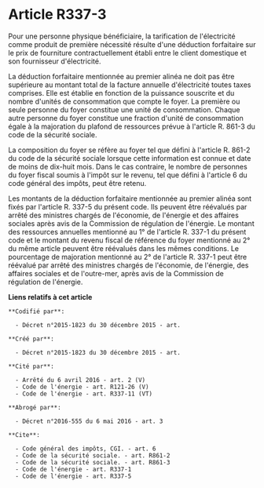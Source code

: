 # Article R337-3

Pour une personne physique bénéficiaire, la tarification de l'électricité comme produit de première nécessité résulte d'une
déduction forfaitaire sur le prix de fourniture contractuellement établi entre le client domestique et son fournisseur
d'électricité. 

La déduction forfaitaire mentionnée au premier alinéa ne doit pas être supérieure au montant total de la facture annuelle
d'électricité toutes taxes comprises. Elle est établie en fonction de la puissance souscrite et du nombre d'unités de
consommation que compte le foyer. La première ou seule personne du foyer constitue une unité de consommation. Chaque autre
personne du foyer constitue une fraction d'unité de consommation égale à la majoration du plafond de ressources prévue à
l'article R. 861-3 du code de la sécurité sociale. 

La composition du foyer se réfère au foyer tel que défini à l'article R. 861-2 du code de la sécurité sociale lorsque cette
information est connue et date de moins de dix-huit mois. Dans le cas contraire, le nombre de personnes du foyer fiscal
soumis à l'impôt sur le revenu, tel que défini à l'article 6 du code général des impôts, peut être retenu. 

Les montants de la déduction forfaitaire mentionnée au premier alinéa sont fixés par l'article R. 337-5 du présent code. Ils
peuvent être réévalués par arrêté des ministres chargés de l'économie, de l'énergie et des affaires sociales après avis de la
Commission de régulation de l'énergie. Le montant des ressources annuelles mentionné au 1° de l'article R. 337-1 du présent
code et le montant du revenu fiscal de référence du foyer mentionné au 2° du même article peuvent être réévalués dans les
mêmes conditions. Le pourcentage de majoration mentionné au 2° de l'article R. 337-1 peut être réévalué par arrêté des
ministres chargés de l'économie, de l'énergie, des affaires sociales et de l'outre-mer, après avis de la Commission de
régulation de l'énergie.

**Liens relatifs à cet article**

	**Codifié par**:

	  - Décret n°2015-1823 du 30 décembre 2015 - art.

	**Créé par**:

	  - Décret n°2015-1823 du 30 décembre 2015 - art.

	**Cité par**:

	  - Arrêté du 6 avril 2016 - art. 2 (V)
	  - Code de l'énergie - art. R121-26 (V)
	  - Code de l'énergie - art. R337-11 (VT)

	**Abrogé par**:

	  - Décret n°2016-555 du 6 mai 2016 - art. 3

	**Cite**:

	  - Code général des impôts, CGI. - art. 6
	  - Code de la sécurité sociale. - art. R861-2
	  - Code de la sécurité sociale. - art. R861-3
	  - Code de l'énergie - art. R337-1
	  - Code de l'énergie - art. R337-5
